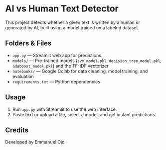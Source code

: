 # AI vs Human Text Detector

This project detects whether a given text is written by a human or generated by AI, built using a model trained on a labeled dataset. 

## Folders & Files

- `app.py` — Streamlit web app for predictions
- `models/` — Pre-trained models (`svm_model.pkl`, `decision_tree_model.pkl`, `adaboost_model.pkl`) and the TF-IDF vectorizer
- `notebooks/` — Google Colab for data cleaning, model training, and evaluation
- `requirements.txt` — Python dependencies

## Usage

1. Run `app.py` with Streamlit to use the web interface.
2. Paste text or upload a file, select a model, and get instant predictions.

## Credits

Developed by Emmanuel Ojo
